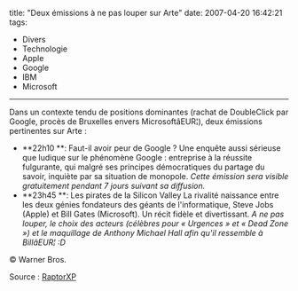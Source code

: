 title: "Deux émissions à ne pas louper sur Arte"
date: 2007-04-20 16:42:21
tags:
  - Divers
  - Technologie
  - Apple
  - Google
  - IBM
  - Microsoft
---

Dans un contexte tendu de positions dominantes (rachat de DoubleClick par Google, procès de Bruxelles envers MicrosoftâEUR¦), deux émissions pertinentes sur Arte&nbsp;:

*   **22h10 **: Faut-il avoir peur de Google&nbsp;?
Une enquête aussi sérieuse que ludique sur le phénomène Google&nbsp;: entreprise à la réussite fulgurante, qui malgré ses principes démocratiques du partage du savoir, inquiète par sa situation de monopole.
_Cette émission sera visible gratuitement pendant 7 jours suivant sa diffusion._
*   **23h45 **: Les pirates de la Silicon Valley
La rivalité naissance entre les deux génies fondateurs des géants de l'informatique, Steve Jobs (Apple) et Bill Gates (Microsoft). Un récit fidèle et divertissant.
_A ne pas louper, le choix des acteurs (célèbres pour « Urgences » et « Dead Zone ») et le maquillage de Anthony Michael Hall afin qu'il ressemble à BillâEUR¦&nbsp;:D_

© Warner Bros.

Source&nbsp;: [RaptorXP](http://blogs.codes-sources.com/raptorxp/archive/2007/04/20/reportage-ce-soir-faut-il-avoir-peur-de-google.aspx)